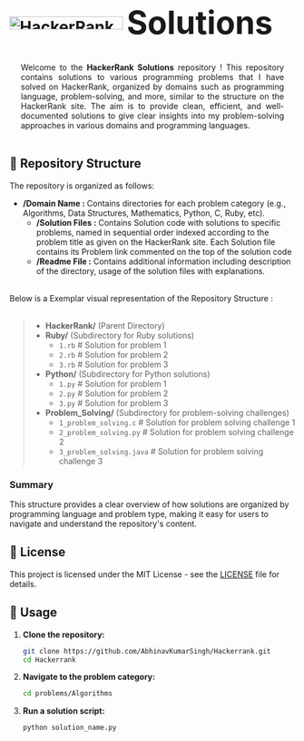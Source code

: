 # <img src="https://hrcdn.net/fcore/assets/brand/logo-new-white-green-a5cb16e0ae.svg" alt="HackerRank Logo" width="200" height="23" style="vertical-align: middle;"> <span style="font-size: 2em; vertical-align: middle;"> Solutions</span>
<br>
<div style="text-align: justify; margin: 0 20px;">
Welcome to the <strong>HackerRank Solutions</strong> repository ! This repository contains solutions to various programming problems that I have solved on HackerRank, organized by domains such as programming language, problem-solving, and more, similar to the structure on the HackerRank site. The aim is to provide clean, efficient, and well-documented solutions to give clear insights into my problem-solving approaches in various domains and programming languages.
</div>
<br>

## 📁 Repository Structure

The repository is organized as follows:

- **/Domain Name :** Contains directories for each problem category (e.g., Algorithms, Data Structures, Mathematics, Python, C, Ruby, etc).
   -  **/Solution Files :** Contains Solution code with solutions to specific problems, named in sequential order indexed according to the problem title as given on the HackerRank site. Each Solution file contains its Problem link commented on the top of the solution code<br>
   -  **/Readme File :** Contains additional information including description of the directory, usage of the solution files with explanations.
<br>
Below is a Exemplar visual representation of the Repository Structure :  <br><br>


>- **HackerRank/**  (Parent Directory)
>  - **Ruby/**  (Subdirectory for Ruby solutions)
>    - `1.rb`  # Solution for problem 1
>    - `2.rb`  # Solution for problem 2
>    - `3.rb`  # Solution for problem 3
>  - **Python/**  (Subdirectory for Python solutions)
>    - `1.py`  # Solution for problem 1
>    - `2.py`  # Solution for problem 2
>    - `3.py`  # Solution for problem 3
>  - **Problem_Solving/**  (Subdirectory for problem-solving challenges)
>    - `1_problem_solving.c`  # Solution for problem solving challenge 1
>    - `2_problem_solving.py`  # Solution for problem solving challenge 2
>    - `3_problem_solving.java`  # Solution for problem solving challenge 3

### Summary

This structure provides a clear overview of how solutions are organized by programming language and problem type, making it easy for users to navigate and understand the repository's content.
<br>
## 📜 License

This project is licensed under the MIT License - see the [LICENSE](LICENSE) file for details.

## 🚀 Usage

1. **Clone the repository:**
   ```bash
   git clone https://github.com/AbhinavKumarSingh/Hackerrank.git
   cd Hackerrank
1. **Navigate to the problem category:**
   ```bash
   cd problems/Algorithms

3. **Run a solution script:**
   ```bash
   python solution_name.py
